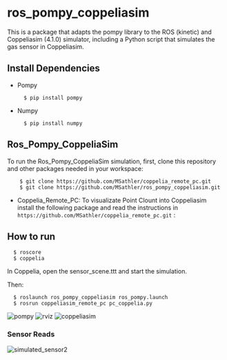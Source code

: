 # ros_pompy_coppeliasim

This is a package that adapts the pompy library to the ROS (kinetic) and Coppeliasim (4.1.0) simulator, including a Python script that simulates the gas sensor in Coppeliasim.

## Install Dependencies

- Pompy

        $ pip install pompy
 
- Numpy

        $ pip install numpy
        

        

## Ros_Pompy_CoppeliaSim

To run the Ros_Pompy_CoppeliaSim simulation, first, clone this repository and other packages needed in your workspace:

        $ git clone https://github.com/MSathler/coppelia_remote_pc.git
        $ git clone https://github.com/MSathler/ros_pompy_coppeliasim.git
        
- Coppelia_Remote_PC: To visualizate Point Clount into Coppeliasim install the following package and read the instructions in ```https://github.com/MSathler/coppelia_remote_pc.git``` : 


## How to run

      $ roscore
      $ coppelia

In Coppelia, open the sensor_scene.ttt and start the simulation.

Then:

      $ roslaunch ros_pompy_coppeliasim ros_pompy.launch
      $ rosrun coppeliasim_remote_pc pc_coppelia.py
      
      
![pompy](https://user-images.githubusercontent.com/51409770/99056417-0a5bf000-2579-11eb-9a98-98a2aac2451d.jpeg)
![rviz](https://user-images.githubusercontent.com/51409770/99056416-09c35980-2579-11eb-8083-e73a60de5a8e.jpeg)
![coppeliasim](https://user-images.githubusercontent.com/51409770/99056413-08922c80-2579-11eb-8e2b-b7fa872212be.jpeg)

### Sensor Reads

![simulated_sensor2](https://user-images.githubusercontent.com/51409770/99055027-36c33c80-2578-11eb-9c80-d96bbe043400.png)

